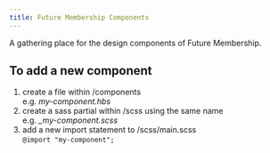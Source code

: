```yaml
---
title: Future Membership Components
---
```


A gathering place for the design components of Future Membership.

## To add a new component

1. create a file within /components<br />e.g. *my-component.hbs*
2. create a sass partial within /scss using the same name<br />e.g. *_my-component.scss*
3. add a new import statement to /scss/main.scss<br />`@import "my-component";`